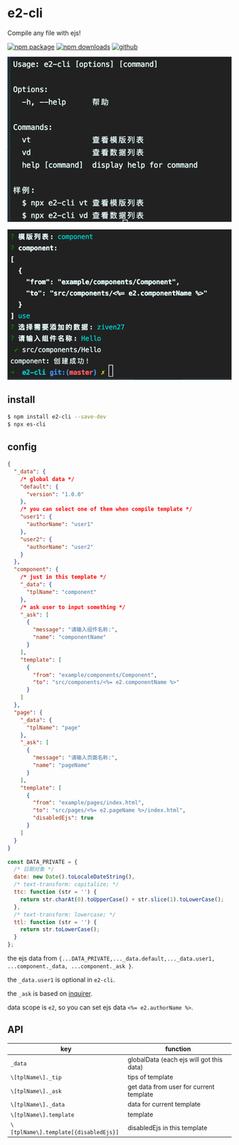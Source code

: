 # e2-cli

Compile any file with ejs!

[![npm package][npm-badge]][npm-url]
[![npm downloads][npm-downloads]][npm-url]
[![github][git-badge]][git-url]

[npm-badge]: https://img.shields.io/npm/v/e2-cli.svg
[npm-url]: https://www.npmjs.org/package/e2-cli
[npm-downloads]: https://img.shields.io/npm/dw/e2-cli
[git-url]: https://github.com/ziven27/e2-cli
[git-badge]: https://img.shields.io/github/stars/ziven27/e2-cli.svg?style=social

![img](./src/example.png)

![img](./src/use.png)

## install

```bash
$ npm install e2-cli --save-dev
$ npx es-cli
```

## config

```JSON
{
  "_data": {
    /* global data */
    "default": {
      "version": "1.0.0"
    },
    /* you can select one of them when compile template */
    "user1": {
      "authorName": "user1"
    },
    "user2": {
      "authorName": "user2"
    }
  },
  "component": {
    /* just in this template */
    "_data": {
      "tplName": "component"
    },
    /* ask user to input something */
    "_ask": [
      {
        "message": "请输入组件名称:",
        "name": "componentName"
      }
    ],
    "template": [
      {
        "from": "example/components/Component",
        "to": "src/components/<%= e2.componentName %>"
      }
    ]
  },
  "page": {
    "_data": {
      "tplName": "page"
    },
    "_ask": [
      {
        "message": "请输入页面名称:",
        "name": "pageName"
      }
    ],
    "template": [
      {
        "from": "example/pages/index.html",
        "to": "src/pages/<%= e2.pageName %>/index.html",
        "disabledEjs": true
      }
    ]
  }
}
```

```js
const DATA_PRIVATE = {
  /* 日期对象 */  
  date: new Date().toLocaleDateString(),
  /* text-transform: capitalize; */
  ttc: function (str = '') {
    return str.charAt(0).toUpperCase() + str.slice(1).toLowerCase();
  },
  /* text-transform: lowercase; */
  ttl: function (str = '') {
    return str.toLowerCase();
  }
};
```

the ejs data from `{...DATA_PRIVATE,..._data.default,..._data.user1, ...component._data, ...component._ask }`.

the `_data.user1` is optional in `e2-cli`.

the `_ask` is based on [inquirer](https://www.npmjs.com/package/inquirer).

data scope is `e2`, so you can set ejs data `<%= e2.authorName %>`.

## API

| key                                   | function                                 |
| ------------------------------------- | ---------------------------------------- |
| `_data`                               | globalData (each ejs will got this data) |
| `\[tplName\]._tip`                    | tips of template                         |
| `\[tplName\]._ask`                    | get data from user for current template  |
| `\[tplName\]._data`                   | data for current template                |
| `\[tplName\].template`                | template                                 |
| `\[tplName\].template[{disabledEjs}]` | disabledEjs in this template             |


